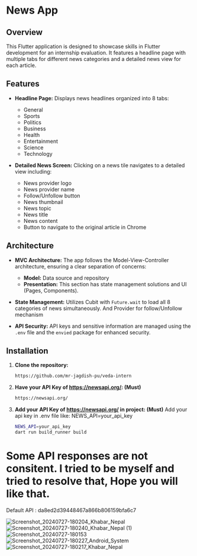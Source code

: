# News App

## Overview

This Flutter application is designed to showcase skills in Flutter development for an internship evaluation. It features a headline page with multiple tabs for different news categories and a detailed news view for each article.

## Features

- **Headline Page:** Displays news headlines organized into 8 tabs:
    - General
    - Sports
    - Politics
    - Business
    - Health
    - Entertainment
    - Science
    - Technology

- **Detailed News Screen:** Clicking on a news tile navigates to a detailed view including:
    - News provider logo
    - News provider name
    - Follow/Unfollow button
    - News thumbnail
    - News topic
    - News title
    - News content
    - Button to navigate to the original article in Chrome

## Architecture

- **MVC Architecture:** The app follows the Model-View-Controller architecture, ensuring a clear separation of concerns:
    - **Model:** Data source and repository
    - **Presentation:** This section has state management solutions and UI  (Pages, Components).
      

- **State Management:** Utilizes Cubit with `Future.wait` to load all 8 categories of news simultaneously. And Provider for follow/Unfollow mechanism

- **API Security:** API keys and sensitive information are managed using the `.env` file and the `envied` package for enhanced security.

## Installation

1. **Clone the repository:**

   ```bash
   https://github.com/mr-jagdish-pu/veda-intern


2. **Have your API Key of https://newsapi.org/: (Must)**

   ```bash
   https://newsapi.org/


3. **Add your API Key of https://newsapi.org/ in project: (Must)**
   Add your api key in .env file like:
   NEWS_API=your_api_key
   

   ```bash
   NEWS_API=your_api_key
   dart run build_runner build


# Some API responses are not consitent. I tried to be myself and tried to resolve that, Hope you will like that.




Default API : da8ed2d39448467a866b806159bfa6c7

![Screenshot_20240727-180204_Khabar_Nepal](https://github.com/user-attachments/assets/f495105e-7e95-4813-a972-11b23d4d22c3)
![Screenshot_20240727-180240_Khabar_Nepal (1)](https://github.com/user-attachments/assets/f567be3d-ae46-47f3-9057-0041822944c6)
![Screenshot_20240727-180153](https://github.com/user-attachments/assets/16c754ed-6c84-47c0-b67f-1900b9f03861)![Screenshot_20240727-180227_Android_System](https://github.com/user-attachments/assets/c9e66586-da8a-453f-94aa-8baab1cc473e)
![Screenshot_20240727-180217_Khabar_Nepal](https://github.com/user-attachments/assets/1c07c937-67a1-4ba7-bd87-366a3b441405)




